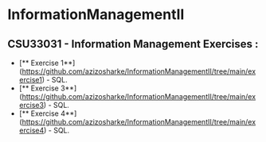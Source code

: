 # InformationManagementII

## CSU33031 - Information Management Exercises  :

- [** Exercise 1**] (https://github.com/azizosharke/InformationManagementII/tree/main/exercise1) - SQL.
- [** Exercise 3**] (https://github.com/azizosharke/InformationManagementII/tree/main/exercise3) - SQL.
- [** Exercise 4**] (https://github.com/azizosharke/InformationManagementII/tree/main/exercise4) - SQL.

 
